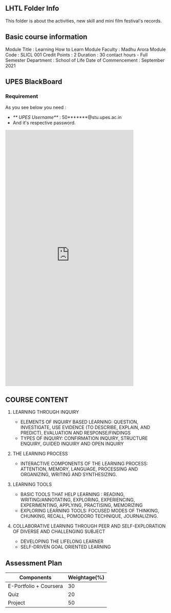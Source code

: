 ## LHTL Folder Info

This folder is about the activities, new skill and mini film festival's records.

## Basic course information

Module Title : Learning How to Learn
Module Faculty : Madhu Arora
Module Code : SLICL 001
Credit Points : 2
Duration : 30 contact hours - Full Semester
Department : School of Life
Date of Commencement : September 2021

## UPES BlackBoard

### Requirement
As you see below you need :
- _** UPES Username**_ : 50\*\*\*\*\*\*\*@stu.upes.ac.in
- And it's respective password.


<embed type="text/html" src="https://learn.upes.ac.in" width="400" height="800"></embed>


## COURSE CONTENT

1. LEARNING THROUGH INQUIRY

   - ELEMENTS OF INQUIRY BASED LEARNING: QUESTION, INVESTIGATE, USE EVIDENCE (TO DESCRIBE, EXPLAIN, AND PREDICT), EVALUATION AND RESPONSE/FINDINGS
   - TYPES OF INQUIRY: CONFIRMATION INQUIRY, STRUCTURE ENQUIRY, GUIDED INQUIRY AND OPEN INQUIRY

2. THE LEARNING PROCESS
   - INTERACTIVE COMPONENTS OF THE LEARNING PROCESS: ATTENTION, MEMORY, LANGUAGE, PROCESSING AND ORGANIZING, WRITING AND SYNTHESIZING.
3. LEARNING TOOLS
   - BASIC TOOLS THAT HELP LEARNING : READING, WRITING/ANNOTATING, EXPLORING, EXPERIENCING, EXPERIMENTING, APPLYING, PRACTISING, MEMORIZING
   - EXPLORING LEARNING TOOLS: FOCUSED MODES OF THINKING, CHUNKING, RECALL, POMODORO TECHNIQUE, JOURNALIZING.
4. COLLABORATIVE LEARNING THROUGH PEER AND SELF-EXPLORATION OF DIVERSE AND CHALLENGING SUBJECT
   - DEVELOPING THE LIFELONG LEARNER
   - SELF-DRIVEN GOAL ORIENTED LEARNING

## Assessment Plan

| Components             | Weightage(%) |
| ---------------------- | ------------ |
| E-Portfolio + Coursera | 30           |
| Quiz                   | 20           |
| Project                | 50           |
